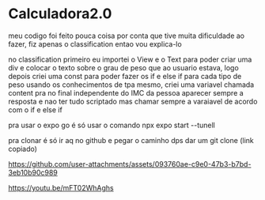 # Calculadora2.0


meu codigo foi feito pouca coisa por conta que tive muita dificuldade ao fazer, fiz apenas o classification entao vou explica-lo

no classification primeiro eu importei o View e o Text para poder criar uma div e colocar o texto sobre o grau de peso que ao usuario estava, logo depois criei uma const para poder fazer os if e else if para cada tipo de peso usando os conhecimentos de tpa mesmo, criei uma variavel chamada content pra no final independente do IMC da pessoa aparecer sempre a resposta e nao ter tudo scriptado mas chamar sempre a varaiavel de acordo com o if e else if


pra usar o expo go é só usar o comando npx expo start --tunell

pra clonar é só ir aq no github e pegar o caminho dps dar um git clone (link copiado)

https://github.com/user-attachments/assets/093760ae-c9e0-47b3-b7bd-3eb10b90c989

https://youtu.be/mFT02WhAghs

